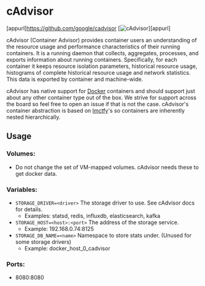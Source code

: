 # cAdvisor
[appurl]https://github.com/google/cadvisor
[![cAdvisor](https://raw.githubusercontent.com/google/cadvisor/master/logo.png "cAdvisor")][appurl]

cAdvisor (Container Advisor) provides container users an understanding of the resource usage and performance characteristics of their running containers. It is a running daemon that collects, aggregates, processes, and exports information about running containers. Specifically, for each container it keeps resource isolation parameters, historical resource usage, histograms of complete historical resource usage and network statistics. This data is exported by container and machine-wide.

cAdvisor has native support for [Docker](https://github.com/docker/docker) containers and should support just about any other container type out of the box. We strive for support across the board so feel free to open an issue if that is not the case. cAdvisor's container abstraction is based on [lmctfy](https://github.com/google/lmctfy)'s so containers are inherently nested hierarchically.


## Usage

### Volumes:

* Do not change the set of VM-mapped volumes. cAdvisor needs these to get docker data.

### Variables:

* `STORAGE_DRIVER=<driver>` The storage driver to use. See cAdvisor docs for details.
  * Examples: statsd, redis, influxdb, elasticsearch, kafka
* `STORAGE_HOST=<host>:<port>` The address of the storage service.
  * Example: 192.168.0.74:8125
* `STORAGE_DB_NAME=<name>` Namespace to store stats under. (Unused for some storage drivers)
  * Example: docker_host_0_cadvisor

### Ports:
* 8080:8080
